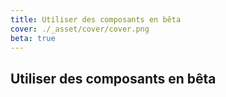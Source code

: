 ```yaml
---
title: Utiliser des composants en bêta
cover: ./_asset/cover/cover.png
beta: true
---
```


## Utiliser des composants en bêta
